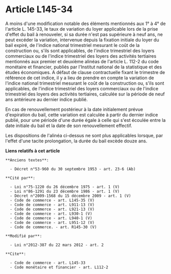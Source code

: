 # Article L145-34

A moins d'une modification notable des éléments mentionnés aux 1° à 4° de l'article L. 145-33, le taux de variation du loyer
applicable lors de la prise d'effet du bail à renouveler, si sa durée n'est pas supérieure à neuf ans, ne peut excéder la
variation, intervenue depuis la fixation initiale du loyer du bail expiré, de l'indice national trimestriel mesurant le coût
de la construction ou, s'ils sont applicables, de l'indice trimestriel des loyers commerciaux ou de l'indice trimestriel des
loyers des activités tertiaires mentionnés aux premier et deuxième alinéas de l'article L. 112-2 du code monétaire et
financier, publiés par l'Institut national de la statistique et des études économiques. A défaut de clause contractuelle
fixant le trimestre de référence de cet indice, il y a lieu de prendre en compte la variation de l'indice national
trimestriel mesurant le coût de la construction ou, s'ils sont applicables, de l'indice trimestriel des loyers commerciaux ou
de l'indice trimestriel des loyers des activités tertiaires, calculée sur la période de neuf ans antérieure au dernier indice
publié. 

En cas de renouvellement postérieur à la date initialement prévue d'expiration du bail, cette variation est calculée à partir
du dernier indice publié, pour une période d'une durée égale à celle qui s'est écoulée entre la date initiale du bail et la
date de son renouvellement effectif. 

Les dispositions de l'alinéa ci-dessus ne sont plus applicables lorsque, par l'effet d'une tacite prolongation, la durée du
bail excède douze ans.

**Liens relatifs à cet article**

	**Anciens textes**:

	  - Décret n°53-960 du 30 septembre 1953 - art. 23-6 (Ab)

	**Cité par**:

	  - Loi n°75-1220 du 26 décembre 1975 - art. 1 (V)
	  - Loi n°86-1291 du 23 décembre 1986 - art. 1 (V)
	  - Décret n°2009-1568 du 15 décembre 2009 - art. 1 (V)
	  - Code de commerce - art. L145-35 (V)
	  - Code de commerce - art. L911-13 (V)
	  - Code de commerce - art. L921-13 (V)
	  - Code de commerce - art. L930-1 (V)
	  - Code de commerce - art. L940-1 (V)
	  - Code de commerce - art. L951-12 (V)
	  - Code de commerce. - art. R145-30 (V)

	**Modifié par**:

	  - Loi n°2012-387 du 22 mars 2012 - art. 2

	**Cite**:

	  - Code de commerce - art. L145-33
	  - Code monétaire et financier - art. L112-2
